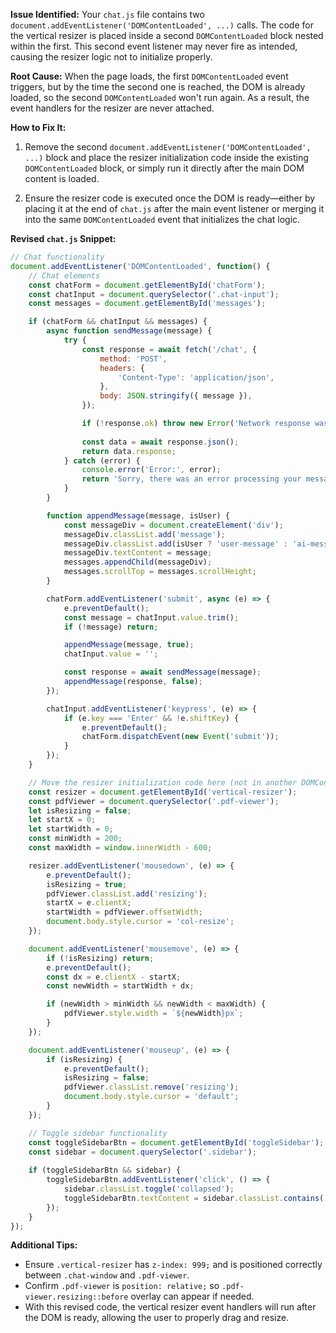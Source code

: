 **Issue Identified:**
Your `chat.js` file contains two `document.addEventListener('DOMContentLoaded', ...)` calls. The code for the vertical resizer is placed inside a second `DOMContentLoaded` block nested within the first. This second event listener may never fire as intended, causing the resizer logic not to initialize properly.

**Root Cause:**
When the page loads, the first `DOMContentLoaded` event triggers, but by the time the second one is reached, the DOM is already loaded, so the second `DOMContentLoaded` won't run again. As a result, the event handlers for the resizer are never attached.

**How to Fix It:**
1. Remove the second `document.addEventListener('DOMContentLoaded', ...)` block and place the resizer initialization code inside the existing `DOMContentLoaded` block, or simply run it directly after the main DOM content is loaded.

2. Ensure the resizer code is executed once the DOM is ready—either by placing it at the end of `chat.js` after the main event listener or merging it into the same `DOMContentLoaded` event that initializes the chat logic.

**Revised `chat.js` Snippet:**
```javascript
// Chat functionality
document.addEventListener('DOMContentLoaded', function() {
    // Chat elements
    const chatForm = document.getElementById('chatForm');
    const chatInput = document.querySelector('.chat-input');
    const messages = document.getElementById('messages');

    if (chatForm && chatInput && messages) {
        async function sendMessage(message) {
            try {
                const response = await fetch('/chat', {
                    method: 'POST',
                    headers: {
                        'Content-Type': 'application/json',
                    },
                    body: JSON.stringify({ message }),
                });

                if (!response.ok) throw new Error('Network response was not ok');
                
                const data = await response.json();
                return data.response;
            } catch (error) {
                console.error('Error:', error);
                return 'Sorry, there was an error processing your message.';
            }
        }

        function appendMessage(message, isUser) {
            const messageDiv = document.createElement('div');
            messageDiv.classList.add('message');
            messageDiv.classList.add(isUser ? 'user-message' : 'ai-message');
            messageDiv.textContent = message;
            messages.appendChild(messageDiv);
            messages.scrollTop = messages.scrollHeight;
        }

        chatForm.addEventListener('submit', async (e) => {
            e.preventDefault();
            const message = chatInput.value.trim();
            if (!message) return;

            appendMessage(message, true);
            chatInput.value = '';

            const response = await sendMessage(message);
            appendMessage(response, false);
        });

        chatInput.addEventListener('keypress', (e) => {
            if (e.key === 'Enter' && !e.shiftKey) {
                e.preventDefault();
                chatForm.dispatchEvent(new Event('submit'));
            }
        });
    }

    // Move the resizer initialization code here (not in another DOMContentLoaded)
    const resizer = document.getElementById('vertical-resizer');
    const pdfViewer = document.querySelector('.pdf-viewer');
    let isResizing = false;
    let startX = 0;
    let startWidth = 0;
    const minWidth = 200;
    const maxWidth = window.innerWidth - 600;

    resizer.addEventListener('mousedown', (e) => {
        e.preventDefault();
        isResizing = true;
        pdfViewer.classList.add('resizing');
        startX = e.clientX;
        startWidth = pdfViewer.offsetWidth;
        document.body.style.cursor = 'col-resize';
    });

    document.addEventListener('mousemove', (e) => {
        if (!isResizing) return;
        e.preventDefault();
        const dx = e.clientX - startX;
        const newWidth = startWidth + dx;

        if (newWidth > minWidth && newWidth < maxWidth) {
            pdfViewer.style.width = `${newWidth}px`;
        }
    });

    document.addEventListener('mouseup', (e) => {
        if (isResizing) {
            e.preventDefault();
            isResizing = false;
            pdfViewer.classList.remove('resizing');
            document.body.style.cursor = 'default';
        }
    });

    // Toggle sidebar functionality
    const toggleSidebarBtn = document.getElementById('toggleSidebar');
    const sidebar = document.querySelector('.sidebar');
    
    if (toggleSidebarBtn && sidebar) {
        toggleSidebarBtn.addEventListener('click', () => {
            sidebar.classList.toggle('collapsed');
            toggleSidebarBtn.textContent = sidebar.classList.contains('collapsed') ? 'Show Sidebar' : 'Hide Sidebar';
        });
    }
});
```

**Additional Tips:**
- Ensure `.vertical-resizer` has `z-index: 999;` and is positioned correctly between `.chat-window` and `.pdf-viewer`.
- Confirm `.pdf-viewer` is `position: relative;` so `.pdf-viewer.resizing::before` overlay can appear if needed.
- With this revised code, the vertical resizer event handlers will run after the DOM is ready, allowing the user to properly drag and resize.